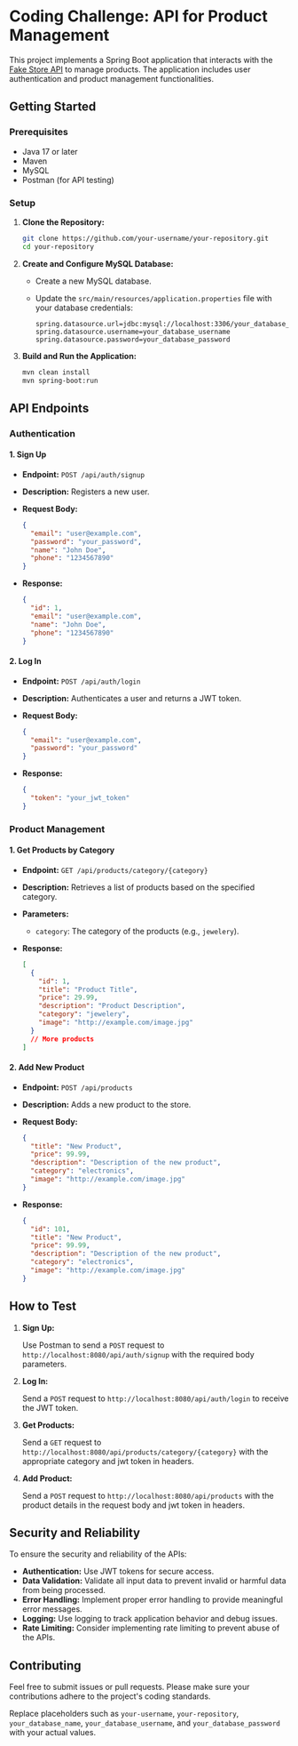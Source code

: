 # Coding Challenge: API for Product Management

This project implements a Spring Boot application that interacts with the [Fake Store API](https://fakestoreapi.com/) to manage products. The application includes user authentication and product management functionalities.

## Getting Started

### Prerequisites

- Java 17 or later
- Maven
- MySQL
- Postman (for API testing)

### Setup

1. **Clone the Repository:**

    ```bash
    git clone https://github.com/your-username/your-repository.git
    cd your-repository
    ```

2. **Create and Configure MySQL Database:**

    - Create a new MySQL database.
    - Update the `src/main/resources/application.properties` file with your database credentials:

      ```properties
      spring.datasource.url=jdbc:mysql://localhost:3306/your_database_name
      spring.datasource.username=your_database_username
      spring.datasource.password=your_database_password
      ```

3. **Build and Run the Application:**

    ```bash
    mvn clean install
    mvn spring-boot:run
    ```

## API Endpoints

### Authentication

#### 1. Sign Up

- **Endpoint:** `POST /api/auth/signup`
- **Description:** Registers a new user.
- **Request Body:**

    ```json
    {
      "email": "user@example.com",
      "password": "your_password",
      "name": "John Doe",
      "phone": "1234567890"
    }
    ```

- **Response:**

    ```json
    {
      "id": 1,
      "email": "user@example.com",
      "name": "John Doe",
      "phone": "1234567890"
    }
    ```

#### 2. Log In

- **Endpoint:** `POST /api/auth/login`
- **Description:** Authenticates a user and returns a JWT token.
- **Request Body:**

    ```json
    {
      "email": "user@example.com",
      "password": "your_password"
    }
    ```

- **Response:**

    ```json
    {
      "token": "your_jwt_token"
    }
    ```

### Product Management

#### 1. Get Products by Category

- **Endpoint:** `GET /api/products/category/{category}`
- **Description:** Retrieves a list of products based on the specified category.
- **Parameters:**
  - `category`: The category of the products (e.g., `jewelery`).
- **Response:**

    ```json
    [
      {
        "id": 1,
        "title": "Product Title",
        "price": 29.99,
        "description": "Product Description",
        "category": "jewelery",
        "image": "http://example.com/image.jpg"
      }
      // More products
    ]
    ```

#### 2. Add New Product

- **Endpoint:** `POST /api/products`
- **Description:** Adds a new product to the store.
- **Request Body:**

    ```json
    {
      "title": "New Product",
      "price": 99.99,
      "description": "Description of the new product",
      "category": "electronics",
      "image": "http://example.com/image.jpg"
    }
    ```

- **Response:**

    ```json
    {
      "id": 101,
      "title": "New Product",
      "price": 99.99,
      "description": "Description of the new product",
      "category": "electronics",
      "image": "http://example.com/image.jpg"
    }
    ```

## How to Test

1. **Sign Up:**

    Use Postman to send a `POST` request to `http://localhost:8080/api/auth/signup` with the required body parameters.

2. **Log In:**

    Send a `POST` request to `http://localhost:8080/api/auth/login` to receive the JWT token.

3. **Get Products:**

    Send a `GET` request to `http://localhost:8080/api/products/category/{category}` with the appropriate category and jwt token in headers.

4. **Add Product:**

    Send a `POST` request to `http://localhost:8080/api/products` with the product details in the request body and jwt token in headers.

## Security and Reliability

To ensure the security and reliability of the APIs:

- **Authentication:** Use JWT tokens for secure access.
- **Data Validation:** Validate all input data to prevent invalid or harmful data from being processed.
- **Error Handling:** Implement proper error handling to provide meaningful error messages.
- **Logging:** Use logging to track application behavior and debug issues.
- **Rate Limiting:** Consider implementing rate limiting to prevent abuse of the APIs.

## Contributing

Feel free to submit issues or pull requests. Please make sure your contributions adhere to the project's coding standards.

Replace placeholders such as `your-username`, `your-repository`, `your_database_name`, `your_database_username`, and `your_database_password` with your actual values.
